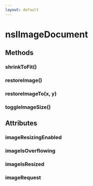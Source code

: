 ```yaml
---
layout: default
---
```


# nsIImageDocument #

## Methods ##

### shrinkToFit() ###

### restoreImage() ###

### restoreImageTo(x, y) ###

### toggleImageSize() ###

## Attributes ##

### imageResizingEnabled ###

### imageIsOverflowing ###

### imageIsResized ###

### imageRequest ###
